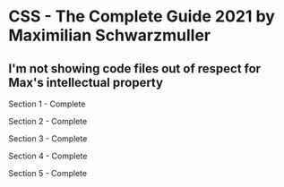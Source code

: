 # CSS - The Complete Guide 2021 by Maximilian Schwarzmuller

## I'm not showing code files out of respect for Max's intellectual property

Section 1 - Complete

Section 2 - Complete

Section 3 - Complete

Section 4 - Complete

Section 5 - Complete
